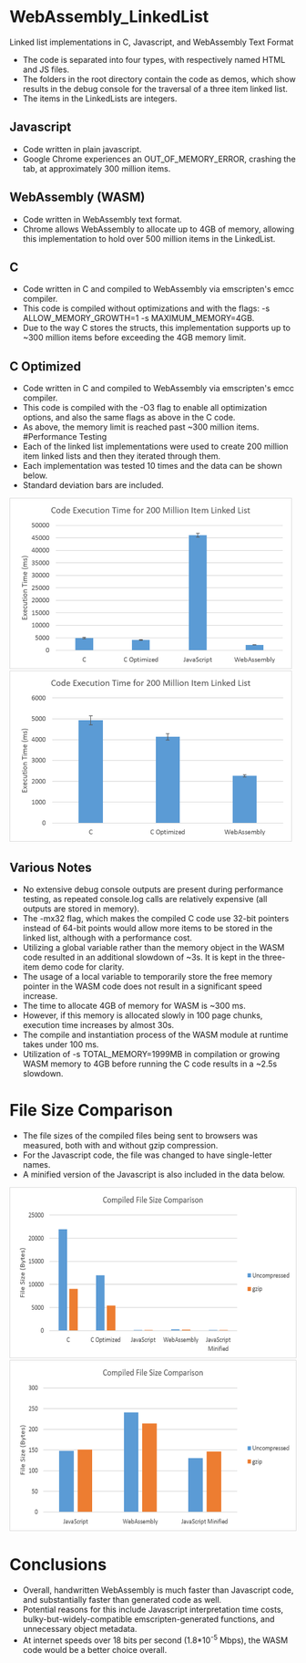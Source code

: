 # WebAssembly_LinkedList
Linked list implementations in C, Javascript, and WebAssembly Text Format

- The code is separated into four types, with respectively named HTML and JS files.
- The folders in the root directory contain the code as demos, which show results in the debug console for the traversal of a three item linked list.
- The items in the LinkedLists are integers.
## Javascript
- Code written in plain javascript.
- Google Chrome experiences an OUT_OF_MEMORY_ERROR, crashing the tab, at approximately 300 million items.
## WebAssembly (WASM)
- Code written in WebAssembly text format.
- Chrome allows WebAssembly to allocate up to 4GB of memory, allowing this implementation to hold over 500 million items in the LinkedList.
## C
- Code written in C and compiled to WebAssembly via emscripten's emcc compiler.
- This code is compiled without optimizations and with the flags: -s ALLOW_MEMORY_GROWTH=1 -s MAXIMUM_MEMORY=4GB.
- Due to the way C stores the structs, this implementation supports up to ~300 million items before exceeding the 4GB memory limit.
## C Optimized
- Code written in C and compiled to WebAssembly via emscripten's emcc compiler.
- This code is compiled with the -O3 flag to enable all optimization options, and also the same flags as above in the C code.
- As above, the memory limit is reached past ~300 million items.
#Performance Testing
- Each of the linked list implementations were used to create 200 million item linked lists and then they iterated through them.
- Each implementation was tested 10 times and the data can be shown below.
- Standard deviation bars are included.

<img src="performance_testing/chart1.png" alt="All 4 Performance Comparison" height="300px"/>
<img src="performance_testing/chart2.png" alt="Javascript-Excluded Performance Comparison" height="300px"/>

## Various Notes
- No extensive debug console outputs are present during performance testing, as repeated console.log calls are relatively expensive (all outputs are stored in memory).
- The -mx32 flag, which makes the compiled C code use 32-bit pointers instead of 64-bit points would allow more items to be stored in the linked list, although with a performance cost.
- Utilizing a global variable rather than the memory object in the WASM code resulted in an additional slowdown of ~3s. It is kept in the three-item demo code for clarity.
- The usage of a local variable to temporarily store the free memory pointer in the WASM code does not result in a significant speed increase.
- The time to allocate 4GB of memory for WASM is ~300 ms.
- However, if this memory is allocated slowly in 100 page chunks, execution time increases by almost 30s.
- The compile and instantiation process of the WASM module at runtime takes under 100 ms.
- Utilization of -s TOTAL_MEMORY=1999MB in compilation or growing WASM memory to 4GB before running the C code results in a ~2.5s slowdown.

# File Size Comparison
- The file sizes of the compiled files being sent to browsers was measured, both with and without gzip compression.
- For the Javascript code, the file was changed to have single-letter names.
- A minified version of the Javascript is also included in the data below.

<img src="file_sizes/chart1.png" alt="All 5 File Size Comparison" height="300px"/>
<img src="file_sizes/chart2.png" alt="C-Excluded File Size Comparison" height="300px"/>

# Conclusions
- Overall, handwritten WebAssembly is much faster than Javascript code, and substantially faster than generated code as well.
- Potential reasons for this include Javascript interpretation time costs, bulky-but-widely-compatible emscripten-generated functions, and unnecessary object metadata.
- At internet speeds over 18 bits per second (1.8\*10<sup>-5</sup> Mbps), the WASM code would be a better choice overall.
